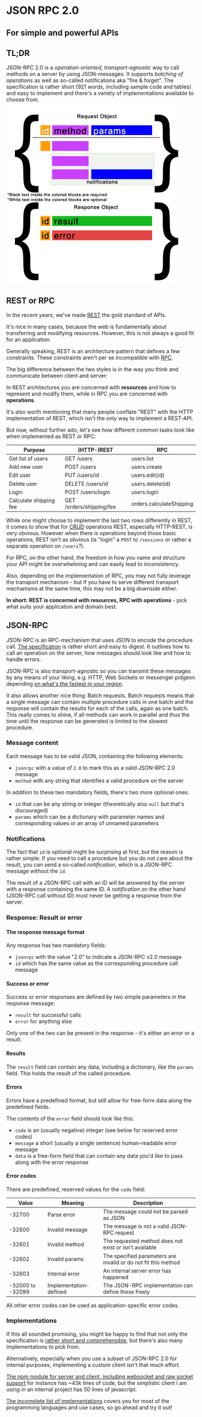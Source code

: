 <!-- JSON RPC 2.0 - for simple and powerful APIs -->
# JSON RPC 2.0
## For simple and powerful APIs

## TL;DR

JSON-RPC 2.0 is a *operation-oriented*, *transport-agnostic* way to call methods on a server by using JSON-messages.
It supports *batching of operations* as well as so-called notifications aka "fire &amp; forget".
The specification is rather short (921 words, including sample code and tables) and easy to implement and there's a variety of implementations available to choose from.

![](/images/post-images/json_rpc_omit.gif)

## REST or RPC

In the recent years, we've made [REST](https://en.wikipedia.org/wiki/Representational_state_transfer) the gold standard of APIs.

It's nice in many cases, because the web is fundamentally about transferring and modifying resources. However, this is not always a good fit for an application.

Generally speaking, REST is an architecture pattern that defines a few constraints. These constraints aren't per se incompatible with [RPC](https://en.wikipedia.org/wiki/Remote_procedure_call).

The big difference between the two styles is in the way you think and communicate between client and server:

In REST architectures you are concerned with **resources** and how to represent and modify them, while in RPC you are concerned with **operations**.

It's also worth mentioning that many people conflate "REST" with the HTTP implementation of REST, which isn't the only way to implement a REST-API.

But now, without further ado, let's see how different common tasks look like when implemented as REST or RPC:

| Purpose | (HTTP-)REST | RPC |
| --- | --- | --- |
| Get list of users | GET /users | users.list |
| Add new user | POST /users | users.create |
| Edit user | PUT /users/id | users.edit(id) |
| Delete user | DELETE /users/id | users.delete(id) |
| Login | POST /users/login | users.login |
| Calculate shipping fee | GET /orders/shipping/fee | orders.calculateShipping |

While one might choose to implement the last two rows differently in REST, it comes to show that for [CRUD](https://en.wikipedia.org/wiki/Create,_read,_update_and_delete) operations REST, especially HTTP-REST, is very obvious.
However when there is operations beyond those basic operations, REST isn't as obvious (is "login" a `POST` to `/sessions` or rather a separate operation on `/users`?).

For RPC, on the other hand, the freedom in how you name and structure your API might be overwhelming and can easily lead to inconsistency.

Also, depending on the implementation of RPC, you may not fully leverage the transport mechanism - but if you have to serve different transport mechanisms at the same time, this may not be a big downside either.

**In short: REST is concerned with resources, RPC with operations** - pick what suits your application and domain best.

## JSON-RPC

JSON-RPC is an RPC-mechanism that uses JSON to encode the procedure call.
[The specification](http://www.jsonrpc.org/specification) is rather short and easy to digest.
It outlines how to call an operation on the server, how messages should look like and how to handle errors.

JSON-RPC is also transport-agnostic so you can transmit these messages by any means of your liking, e.g. HTTP, Web Sockets or messenger pidgeon depending [on what's the fastest in your region](http://news.bbc.co.uk/2/hi/africa/8248056.stm).

It also allows another nice thing: Batch requests.
Batch requests means that a single message can contain multiple procedure calls in one batch and the response will contain the results for each of the calls, again as one batch. This really comes to shine, if all methods can work in parallel and thus the time until the response can be generated is limited to the slowest procedure.

### Message content

Each message has to be valid JSON, containing the following elements:

* `jsonrpc` with a value of `2.0` to mark this as a valid JSON-RPC 2.0 message
* `method` with any string that identifies a valid procedure on the server

In addition to these two mandatory fields, there's two more optional ones:

* `id` that can be any string or integer (theoretically also `null` but that's discouraged)
* `params` which can be a dictionary with parameter names and corresponding values or an array of unnamed parameters

### Notifications

The fact that `id` is optional might be surprising at first, but the reason is rather simple:
If you need to call a procedure but you do not care about the result, you can send a so-called *notification*, which is a JSON-RPC message without the `id`.

The result of a JSON-RPC call with an ID will be answered by the server with a response containing the same ID.
A *notification* on the other hand (JSON-RPC call without ID) must never be getting a response from the server.

### Response: Result or error

#### The response message format

Any response has two mandatory fields:

* `jsonrpc` with the value "2.0" to indicate a JSON-RPC v2.0 message
* `id` which has the same value as the corresponding procedure call message

#### Success or error

Success or error responses are defined by two simple parameters in the response message:

* `result` for successful calls
* `error` for anything else

Only one of the two can be present in the response - it's either an error or a result.

#### Results

The `result` field can contain any data, including a dictionary, like the `params` field. This holds the result of the called procedure.

#### Errors

Errors have a predefined format, but still allow for free-form data along the predefined fields.

The contents of the `error` field should look like this:

* `code` is an (usually negative) integer (see below for reserved error codes)
* `message` a short (usually a single sentence) human-readable error message
* `data` is a free-form field that can contain any data you'd like to pass along with the error response

#### Error codes

There are predefined, reserved values for the `code` field:

| Value | Meaning | Description |
| ----- | ------- | ----------- |
| -32700 | Parse error | The message could not be parsed as JSON |
| -32600 | Invalid message | The message is not a valid JSON-RPC request |
| -32601 | Invalid method | The requested method does not exist or isn't available |
| -32602 | Invalid params | The specified parameters are invalid or do not fit this method |
| -32603 | Internal error | An internal server error has happened |
| -32000 to -32099 | Implementation-defined | The JSON-RPC implementation can define these freely |

All other error codes can be used as application-specific error codes.

### Implementations

If this all sounded promising, you might be happy to find that not only the specification is [rather short and comprehensible](http://www.jsonrpc.org/specification), but there's also many implementations to pick from.

Alternatively, especially when you use a subset of JSON-RPC 2.0 for internal purposes, implementing a custom client isn't that much effort.

[The npm module for server and client, including websocket and raw socket support](https://www.npmjs.com/package/json-rpc2) for instance has ~43k lines of code, but the simplistic client I am using in an internal project has 50 lines of javascript.

[The incomplete list of implementations](https://en.wikipedia.org/wiki/JSON-RPC#Implementations) covers you for most of the programming languages and use cases, so go ahead and try it out!
